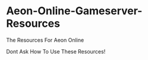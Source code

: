 Aeon-Online-Gameserver-Resources
================================

The Resources For Aeon Online

Dont Ask How To Use These Resources!

